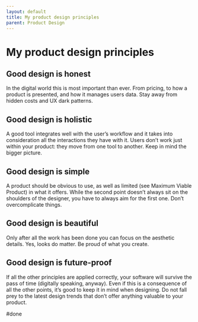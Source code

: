 ```yaml
---
layout: default
title: My product design principles
parent: Product Design
---
```

# My product design principles

## Good design is honest
In the digital world this is most important than ever. From pricing, to how a product is presented, and how it manages users data. Stay away from hidden costs and UX dark patterns.

## Good design is holistic
A good tool integrates well with the user’s workflow and it takes into consideration all the interactions they have with it. Users don’t work just within your product: they move from one tool to another. Keep in mind the bigger picture. 

## Good design is simple
A product should be obvious to use, as well as limited (see Maximum Viable Product) in what it offers. While the second point doesn’t always sit on the shoulders of the designer, you have to always aim for the first one. Don’t overcomplicate things.

## Good design is beautiful
Only after all the work has been done you can focus on the aesthetic details. Yes, looks do matter. Be proud of what you create.

## Good design is future-proof
If all the other principles are applied correctly, your software will survive the pass of time (digitally speaking, anyway). 
Even if this is a consequence of all the other points, it’s good to keep it in mind when designing. Do not fall prey to the latest design trends that don’t offer anything valuable to your product.

#done